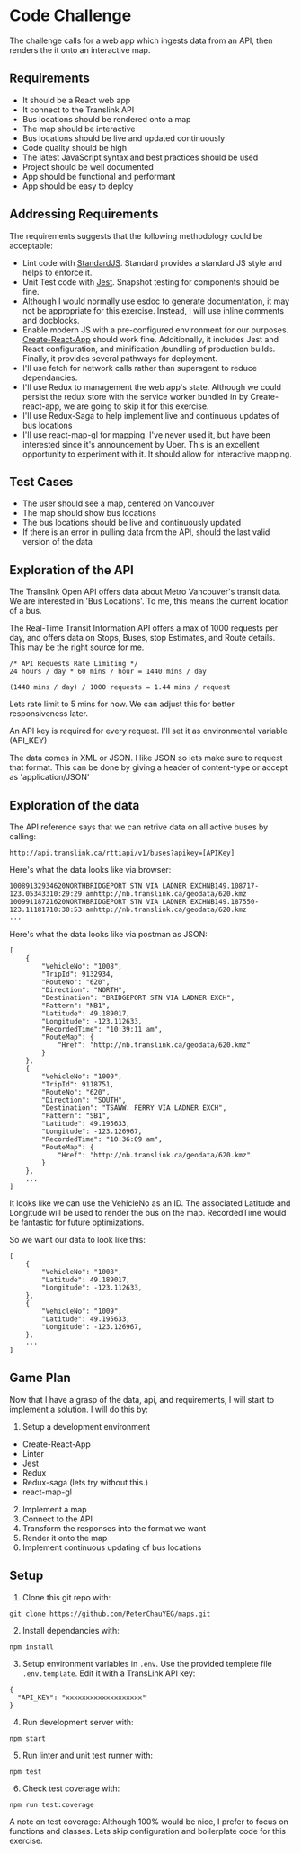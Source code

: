 # Code Challenge
The challenge calls for a web app which ingests data from an API, then renders
the it onto an interactive map.

## Requirements
- It should be a React web app
- It connect to the Translink API
- Bus locations should be rendered onto a map
- The map should be interactive
- Bus locations should be live and updated continuously
- Code quality should be high
- The latest JavaScript syntax and best practices should be used
- Project should be well documented
- App should be functional and performant
- App should be easy to deploy

## Addressing Requirements
The requirements suggests that the following methodology could be acceptable:
- Lint code with [StandardJS](https://standardjs.com/). Standard provides a
standard JS style and helps to enforce it.
- Unit Test code with [Jest](https://facebook.github.io/jest/). Snapshot testing
for components should be fine.
- Although I would normally use esdoc to generate documentation, it may not be
appropriate for this exercise. Instead, I will use inline comments and docblocks.
- Enable modern JS with a pre-configured environment for our purposes.
[Create-React-App](https://github.com/facebookincubator/create-react-app)
should work fine. Additionally, it includes Jest and React configuration, and
minification /bundling of production builds. Finally, it provides several pathways
for deployment.
- I'll use fetch for network calls rather than superagent to reduce dependancies.
- I'll use Redux to management the web app's state. Although we could persist the
redux store with the service worker bundled in by Create-react-app, we are going
to skip it for this exercise.
- I'll use Redux-Saga to help implement live and continuous updates of bus locations
- I'll use react-map-gl for mapping. I've never used it, but have been interested
since it's announcement by Uber. This is an excellent opportunity to experiment
with it. It should allow for interactive mapping.

## Test Cases
- The user should see a map, centered on Vancouver
- The map should show bus locations
- The bus locations should be live and continuously updated
- If there is an error in pulling data from the API, should the last valid version
of the data

## Exploration of the API
The Translink Open API offers data about Metro Vancouver's transit data. We are
interested in 'Bus Locations'. To me, this means the current location of a bus.

The Real-Time Transit Information API offers a max of 1000 requests per day, and
offers data on Stops, Buses, stop Estimates, and Route details. This may be the
right source for me.

```
/* API Requests Rate Limiting */
24 hours / day * 60 mins / hour = 1440 mins / day

(1440 mins / day) / 1000 requests = 1.44 mins / request
```

Lets rate limit to 5 mins for now. We can adjust this for better responsiveness later.

An API key is required for every request. I'll set it as environmental variable (API_KEY)

The data comes in XML or JSON. I like JSON so lets make sure to request that format.
This can be done by giving a header of content-type or accept as 'application/JSON'

## Exploration of the data
The API reference says that we can retrive data on all active buses by calling:
```
http://api.translink.ca/rttiapi/v1/buses?apikey=[APIKey]
```

Here's what the data looks like via browser:
```
10089132934620NORTHBRIDGEPORT STN VIA LADNER EXCHNB149.108717-123.05343310:29:29 amhttp://nb.translink.ca/geodata/620.kmz
10099118721620NORTHBRIDGEPORT STN VIA LADNER EXCHNB149.187550-123.11181710:30:53 amhttp://nb.translink.ca/geodata/620.kmz
...
```

Here's what the data looks like via postman as JSON:
```
[
    {
        "VehicleNo": "1008",
        "TripId": 9132934,
        "RouteNo": "620",
        "Direction": "NORTH",
        "Destination": "BRIDGEPORT STN VIA LADNER EXCH",
        "Pattern": "NB1",
        "Latitude": 49.189017,
        "Longitude": -123.112633,
        "RecordedTime": "10:39:11 am",
        "RouteMap": {
            "Href": "http://nb.translink.ca/geodata/620.kmz"
        }
    },
    {
        "VehicleNo": "1009",
        "TripId": 9118751,
        "RouteNo": "620",
        "Direction": "SOUTH",
        "Destination": "TSAWW. FERRY VIA LADNER EXCH",
        "Pattern": "SB1",
        "Latitude": 49.195633,
        "Longitude": -123.126967,
        "RecordedTime": "10:36:09 am",
        "RouteMap": {
            "Href": "http://nb.translink.ca/geodata/620.kmz"
        }
    },
    ...
]
```

It looks like we can use the VehicleNo as
an ID. The associated Latitude and Longitude will be used to render the bus on
the map. RecordedTime would be fantastic for future optimizations.

So we want our data to look like this:
```
[
    {
        "VehicleNo": "1008",
        "Latitude": 49.189017,
        "Longitude": -123.112633,
    },
    {
        "VehicleNo": "1009",
        "Latitude": 49.195633,
        "Longitude": -123.126967,
    },
    ...
]
```

## Game Plan
Now that I have a grasp of the data, api, and requirements, I will start to
implement a solution. I will do this by:

1. Setup a development environment
  - Create-React-App
  - Linter
  - Jest
  - Redux
  - Redux-saga (lets try without this.)
  - react-map-gl
2. Implement a map
3. Connect to the API
4. Transform the responses into the format we want
5. Render it onto the map
6. Implement continuous updating of bus locations

## Setup
1. Clone this git repo with:
```
git clone https://github.com/PeterChauYEG/maps.git
```

2. Install dependancies with:
```
npm install
```

3. Setup environment variables in `.env`. Use the provided templete file `.env.template`. Edit it with a TransLink API key:
```
{
  "API_KEY": "xxxxxxxxxxxxxxxxxxx"
}
```

4. Run development server with:
```
npm start
```

5. Run linter and unit test runner with:
```
npm test
```

6. Check test coverage with:
```
npm run test:coverage
```

A note on test coverage: Although 100% would be nice, I prefer to focus on functions and classes. Lets skip configuration and boilerplate code for this exercise.
